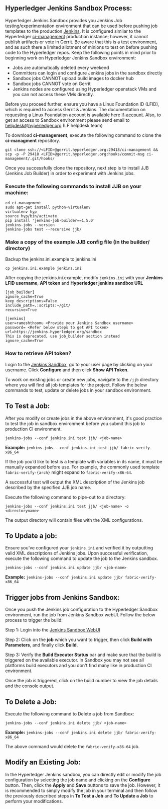 ## Hyperledger Jenkins Sandbox Process:

Hyperledger Jenkins Sandbox provides you Jenkins Job testing/experimentation environment that can be used before pushing job templates to the production [Jenkins](https://jenkins.hyperledger.org). It is configured similar to the Hyperledger [ci-management](http://github.com/hyperledger/ci-management) production instance; however, it cannot publish artifacts or vote in Gerrit. Be aware that this is a test environment, and as such there a limited allotment of minions to test on before pushing code to the Hyperledger repos. Keep the following points in mind prior to beginning work on Hyperledger Jenkins Sandbox environment:

- Jobs are automatically deleted every weekend
- Committers can login and configure Jenkins jobs in the sandbox directly
- Sandbox jobs CANNOT upload build images to docker hub
- Sandbox jobs CANNOT vote on Gerrit
- Jenkins nodes are configured using Hyperledger openstack VMs and you can not access these VMs directly.

Before you proceed further, ensure you have a Linux Foundation ID (LFID), which is required to access Gerrit & Jenkins. The documentation on requesting a Linux Foundation account is available here [lf-account](http://hyperledger-fabric.readthedocs.io/en/latest/Gerrit/lf-account/).  Also, to get an access to Sandbox environment please send email to helpdesk@hyperledger.org (LF helpdesk team)

To download **ci-management**, execute the following command to clone the **ci-managment** repository.

`git clone ssh://<LFID>@gerrit.hyperledger.org:29418/ci-management && scp -p -P 29418 <LFID>@gerrit.hyperledger.org:hooks/commit-msg ci-management/.git/hooks/`

Once you successfully clone the repository, next step is to install JJB (Jenkins Job Builder) in order to experiment with Jenkins jobs.

### Execute the following commands to install JJB on your machine:

```
cd ci-management
sudo apt-get install python-virtualenv
virtualenv hyp
source hyp/bin/activate
pip install 'jenkins-job-builder==1.5.0'
jenkins-jobs --version
jenkins-jobs test --recursive jjb/
```

### Make a copy of the example JJB config file (in the builder/ directory)

Backup the jenkins.ini.example to jenkins.ini

`cp jenkins.ini.example jenkins.ini`

After copying the jenkins.ini.example, modify `jenkins.ini` with your **Jenkins LFID username**, **API token** and **Hyperledger jenkins sandbox URL**

```
[job_builder]
ignore_cache=True
keep_descriptions=False
include_path=.:scripts:~/git/
recursive=True

[jenkins]
user=rameshthoomu <Provide your Jenkins Sandbox username>
password= <Refer below steps to get API token>
url=https://jenkins.hyperledger.org/sandbox
This is deprecated, use job_builder section instead
ignore_cache=True
```
### How to retrieve API token?
Login to the [Jenkins Sandbox](https://jenkins.hyperledger.org/sandbox/), go to your user page by clicking on your username. Click **Configure** and then click **Show API Token**.

To work on existing jobs or create new jobs, navigate to the `/jjb` directory where you will find all job templates for the project.  Follow the below commands to test, update or delete jobs in your sandbox environment.

## To Test a Job:

After you modify or create jobs in the above environment, it's good practice to test the job in sandbox environment before you submit this job to production CI environment.

`jenkins-jobs --conf jenkins.ini test jjb/ <job-name>`

**Example:** `jenkins-jobs --conf jenkins.ini test jjb/ fabric-verify-x86_64`

If the job you’d like to test is a template with variables in its name, it must be manually expanded before use. For example, the commonly used template `fabric-verify-{arch}` might expand to `fabric-verify-x86-64`.

A successful test will output the XML description of the Jenkins job described by the specified JJB job name.

Execute the following command to pipe-out to a directory:

`jenkins-jobs --conf jenkins.ini test jjb/ <job-name> -o <directoryname>`

The output directory will contain files with the XML configurations.

## To Update a job:

Ensure you’ve configured your `jenkins.ini` and verified it by
outputting valid XML descriptions of Jenkins jobs. Upon successful
verification, execute the following command to update the job to the
Jenkins sandbox.

`jenkins-jobs --conf jenkins.ini update jjb/ <job-name>`

**Example:** `jenkins-jobs --conf jenkins.ini update jjb/ fabric-verify-x86_64`

## Trigger jobs from Jenkins Sandbox:

Once you push the Jenkins job configuration to the Hyperledger Sandbox environment, run the job from Jenkins Sandbox webUI. Follow the below process to trigger the build:

Step 1: Login into the [Jenkins Sandbox WebUI](https://jenkins.hyperledger.org/sandbox/)

Step 2: Click on the **job** which you want to trigger, then click **Build with Parameters**, and finally click **Build**.

Step 3: Verify the **Build Executor Status** bar and make sure that the build is triggered on the available executor. In Sandbox you may not see all platforms build executors and you don't find many like in production CI environment.

Once the job is triggered, click on the build number to view the job
details and the console output.

## To Delete a Job:

Execute the following command to Delete a job from Sandbox:

`jenkins-jobs --conf jenkins.ini delete jjb/ <job-name>`

**Example:** `jenkins-jobs --conf jenkins.ini delete jjb/ fabric-verify-x86_64`

The above command would delete the `fabric-verify-x86-64` job.

## Modify an Existing Job:

In the Hyperledger Jenkins sandbox, you can directly edit or modify the job configuration by selecting the job name and clicking on the **Configure** button. Then, click the **Apply** and **Save** buttons to save the job. However, it is recommended to simply modify the job in your terminal and then follow the previously described steps in **To Test a Job** and **To Update a Job** to perform your modifications.
